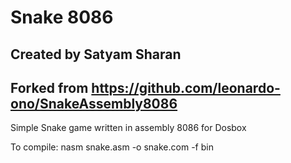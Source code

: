 # Snake 8086

## Created by Satyam Sharan
## Forked from https://github.com/leonardo-ono/SnakeAssembly8086

Simple Snake game written in assembly 8086 for Dosbox

To compile: 
nasm snake.asm -o snake.com -f bin